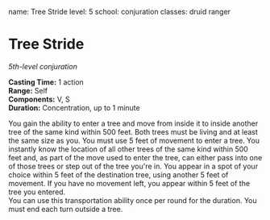 name: Tree Stride
level: 5
school: conjuration
classes: druid
         ranger

# Tree Stride 
_5th-level conjuration_ 

**Casting Time:** 1 action    
**Range:** Self    
**Components:** V, S    
**Duration:** Concentration, up to 1 minute 

You gain the ability to enter a tree and move from inside it to inside another tree of the same kind within 500 feet. Both trees must be living and at least the same size as you. You must use 5 feet of movement to enter a tree. You instantly know the location of all other trees of the same kind within 500 feet and, as part of the move used to enter the tree, can either pass into one of those trees or step out of the tree you're in. You appear in a spot of your choice within 5 feet of the destination tree, using another 5 feet of movement. If you have no movement left, you appear within 5 feet of the tree you entered.    
You can use this transportation ability once per round for the duration. You must end each turn outside a tree. 